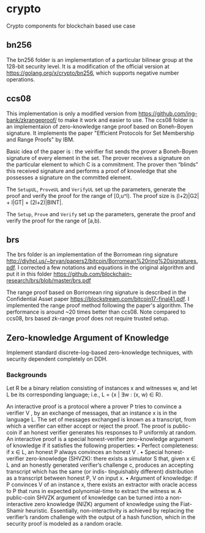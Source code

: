 # crypto
Crypto components for blockchain based use case

## bn256

The bn256 folder is an implementation of a particular bilinear group at the 128-bit security level. It is a modification of the official version at https://golang.org/x/crypto/bn256, which supports negative number operations.

## ccs08

This implementation is only a modified version from https://github.com/ing-bank/zkrangeproof/ to make it work and easier to use. The ccs08 folder is an implementaion of zero-knowledge range proof based on Boneh-Boyen signature. It implements the paper "Efficient Protocols for Set Membership and Range Proofs" by IBM. 

Basic idea of the paper is : the veirifier fist sends the prover a Boneh-Boyen signature of every element in the set. The prover receives a signature on the particular element to which C is a commitment. The prover then “blinds” this received signature and performs a proof of knowledge that she possesses a signature on the committed element.

The `SetupUL`, `ProveUL` and `VerifyUL` set up the parameters, generate the proof and verify the proof for the range of [0,u^l). The proof size is (l+2)|G2| + l|GT| + (2l+2)|BINT|.

The `Setup`, `Prove` and `Verify` set up the parameters, generate the proof and verify the proof for the range of [a,b).

## brs

The brs folder is an implementation of the Borromean ring signature http://diyhpl.us/~bryan/papers2/bitcoin/Borromean%20ring%20signatures.pdf. I corrected a few notations and equations in the original algorithm and put it in this folder https://github.com/blockchain-research/brs/blob/master/brs.pdf

The range proof based on Borromean ring signature is described in the Confidential Asset paper https://blockstream.com/bitcoin17-final41.pdf. I implemented the range proof method following the paper's algorithm. The performance is around ~20 times better than ccs08. Note compared to ccs08, brs based zk-range proof does not require trusted setup. 

## Zero-knowledge Argument of Knowledge

Implement standard discrete-log-based zero-knowledge techniques, with security dependent completely on DDH.

### Backgrounds
Let R be a binary relation consisting of instances x and witnesses w, and let L be its corresponding language; i.e., L = {x | ∃w : (x, w) ∈ R}.

An interactive proof is a protocol where a prover P tries to convince a verifier V , by an exchange of messages, that an instance x is in the language L. The set of messages exchanged is known as a transcript, from which a verifier can either accept or reject the proof. The proof is public-coin if an honest verifier generates his responses to P uniformly at random. An interactive proof is a special honest-verifier zero-knowledge argument of knowledge if it satisfies the following properties:
• Perfect completeness: if x ∈ L, an honest P always convinces an honest V .
• Special honest-verifier zero-knowledge (SHVZK): there exists a simulator S that, given x ∈ L and an honestly generated verifier’s challenge c, produces an accepting transcript which has the same (or indis- tinguishably different) distribution as a transcript between honest P, V on input x.
• Argument of knowledge: if P convinces V of an instance x, there exists an extractor with oracle access to P that runs in expected polynomial-time to extract the witness w.
A public-coin SHVZK argument of knowledge can be turned into a non-interactive zero knowledge (NIZK) argument of knowledge using the Fiat-Shamir heuristic. Essentially, non-interactivity is achieved by replacing the verifier’s random challenge with the output of a hash function, which in the security proof is modeled as a random oracle.
